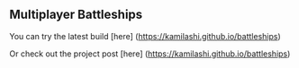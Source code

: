 ## Multiplayer Battleships

You can try the latest build [here] (https://kamilashi.github.io/battleships)

Or check out the project post [here] (https://kamilashi.github.io/battleships)
